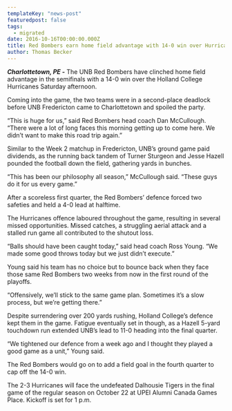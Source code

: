 ```yaml
---
templateKey: "news-post"
featuredpost: false
tags:
  - migrated
date: 2016-10-16T00:00:00.000Z
title: Red Bombers earn home field advantage with 14-0 win over Hurricanes
author: Thomas Becker
---
```


***Charlottetown, PE -*** The UNB Red Bombers have clinched home field advantage in the semifinals with a 14-0 win over the Holland College Hurricanes Saturday afternoon.

Coming into the game, the two teams were in a second-place deadlock before UNB Fredericton came to Charlottetown and spoiled the party.

“This is huge for us,” said Red Bombers head coach Dan McCullough. “There were a lot of long faces this morning getting up to come here. We didn’t want to make this road trip again.”

Similar to the Week 2 matchup in Fredericton, UNB’s ground game paid dividends, as the running back tandem of Turner Sturgeon and Jesse Hazell pounded the football down the field, gathering yards in bunches.

“This has been our philosophy all season,” McCullough said. “These guys do it for us every game.”

After a scoreless first quarter, the Red Bombers’ defence forced two safeties and held a 4-0 lead at halftime.

The Hurricanes offence laboured throughout the game, resulting in several missed opportunities. Missed catches, a struggling aerial attack and a stalled run game all contributed to the shutout loss.

“Balls should have been caught today,” said head coach Ross Young. “We made some good throws today but we just didn’t execute.”

Young said his team has no choice but to bounce back when they face those same Red Bombers two weeks from now in the first round of the playoffs.

“Offensively, we’ll stick to the same game plan. Sometimes it’s a slow process, but we’re getting there.”

Despite surrendering over 200 yards rushing, Holland College’s defence kept them in the game. Fatigue eventually set in though, as a Hazell 5-yard touchdown run extended UNB’s lead to 11-0 heading into the final quarter.

“We tightened our defence from a week ago and I thought they played a good game as a unit,” Young said.

The Red Bombers would go on to add a field goal in the fourth quarter to cap off the 14-0 win.

The 2-3 Hurricanes will face the undefeated Dalhousie Tigers in the final game of the regular season on October 22 at UPEI Alumni Canada Games Place. Kickoff is set for 1 p.m.
